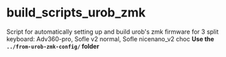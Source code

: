 # build_scripts_urob_zmk
Script for automatically setting up and build urob's zmk firmware for 3 split keyboard: Adv360-pro, Sofle v2 normal, Sofle nicenano_v2 choc
**Use the `../from-urob-zmk-config/` folder**
